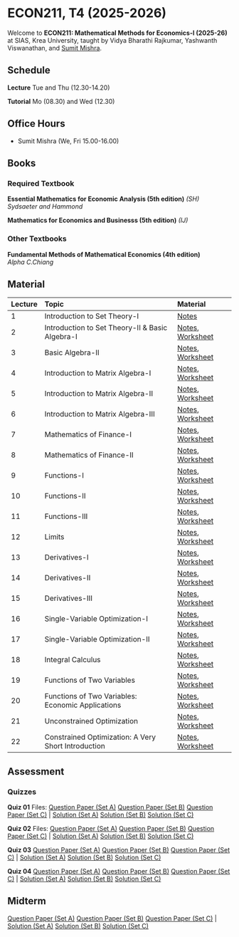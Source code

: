 # ECON211, T4 (2025-2026)

Welcome to **ECON211: Mathematical Methods for Economics-I (2025-26)** at SIAS, Krea University, taught by Vidya Bharathi Rajkumar, Yashwanth Viswanathan, and [Sumit Mishra](https://sumitrmishra.github.io).

## Schedule

**Lecture** Tue and Thu (12.30-14.20)

**Tutorial** Mo (08.30) and Wed (12.30)

## Office Hours

- Sumit Mishra (We, Fri 15.00-16.00)

## Books

### Required Textbook

**Essential Mathematics for Economic Analysis (5th edition)** *(SH)*
<br>*Sydsaeter and Hammond*

**Mathematics for Economics and Businesss (5th edition)** *(IJ)*

### Other Textbooks

**Fundamental Methods of Mathematical Economics (4th edition)**
<br>*Alpha C.Chiang*


## Material

| Lecture | Topic | Material |
| :--- | :--- | :--- |
| 1 | Introduction to Set Theory-I | [Notes](lecture-notes/Lecture01_Notes.pdf) |
| 2 | Introduction to Set Theory-II & Basic Algebra-I | [Notes](lecture-notes/Lecture02_Notes.pdf), [Worksheet](worksheets/L02_Worksheet.pdf) |
| 3 | Basic Algebra-II | [Notes](lecture-notes/Lecture03_Notes.pdf), [Worksheet](worksheets/L03_Worksheet.pdf) |
| 4 | Introduction to Matrix Algebra-I | [Notes](lecture-notes/Lecture04_Notes.pdf), [Worksheet](worksheets/L04_Worksheet.pdf) |
| 5 | Introduction to Matrix Algebra-II | [Notes](lecture-notes/Lecture05_Notes.pdf), [Worksheet](worksheets/L05_Worksheet.pdf) |
| 6 | Introduction to Matrix Algebra-III | [Notes](lecture-notes/Lecture06_Notes.pdf), [Worksheet](worksheets/L06_Worksheet.pdf) |
| 7 | Mathematics of Finance-I | [Notes](lecture-notes/Lecture07_Notes.pdf), [Worksheet](worksheets/L07_Worksheet.pdf) |
| 8 | Mathematics of Finance-II | [Notes](lecture-notes/Lecture08_Notes.pdf), [Worksheet](worksheets/L08_Worksheet.pdf) |
| 9 | Functions-I | [Notes](lecture-notes/Lecture09_Notes.pdf), [Worksheet](worksheets/L09_Worksheet.pdf) |
| 10 | Functions-II | [Notes](lecture-notes/Lecture10_Notes.pdf), [Worksheet](worksheets/L10_Worksheet.pdf) |
| 11 | Functions-III | [Notes](lecture-notes/Lecture11_Notes.pdf), [Worksheet](worksheets/L11_Worksheet.pdf) |
| 12 | Limits | [Notes](lecture-notes/Lecture12_Notes.pdf), [Worksheet](worksheets/L12_Worksheet.pdf) |
| 13 | Derivatives-I | [Notes](lecture-notes/Lecture13_Notes.pdf), [Worksheet](worksheets/L13_Worksheet.pdf) |
| 14 | Derivatives-II | [Notes](lecture-notes/Lecture14_Notes.pdf), [Worksheet](worksheets/L14_Worksheet.pdf) |
| 15 | Derivatives-III | [Notes](lecture-notes/Lecture15_Notes.pdf), [Worksheet](worksheets/L15_Worksheet.pdf) |
| 16 | Single-Variable Optimization-I | [Notes](lecture-notes/Lecture16_Notes.pdf), [Worksheet](worksheets/L16_Worksheet.pdf) |
| 17 | Single-Variable Optimization-II | [Notes](lecture-notes/Lecture17_Notes.pdf), [Worksheet](worksheets/L17_Worksheet.pdf) |
| 18 | Integral Calculus | [Notes](lecture-notes/Lecture18_Notes.pdf), [Worksheet](worksheets/L18_Worksheet.pdf) |
| 19 | Functions of Two Variables | [Notes](lecture-notes/Lecture19_Notes.pdf), [Worksheet](worksheets/L19_Worksheet.pdf) |
| 20 | Functions of Two Variables: Economic Applications | [Notes](lecture-notes/Lecture20_Notes.pdf), [Worksheet](worksheets/L20_Worksheet.pdf) |
| 21 | Unconstrained Optimization | [Notes](lecture-notes/Lecture21_Notes.pdf), [Worksheet](worksheets/L21_Worksheet.pdf) |
| 22 | Constrained Optimization: A Very Short Introduction | [Notes](lecture-notes/Lecture22_Notes.pdf), [Worksheet](worksheets/L22_Worksheet.pdf) |

## Assessment

### Quizzes

**Quiz 01**
Files: [Question Paper (Set A)](quiz-exam-etc/Quiz01_SetA.pdf) [Question Paper (Set B)](quiz-exam-etc/Quiz01_SetB.pdf) [Question Paper (Set C)](quiz-exam-etc/Quiz01_SetC.pdf) | [Solution (Set A)](quiz-exam-etc/Quiz01_SetA_Solution.pdf) [Solution (Set B)](quiz-exam-etc/Quiz01_SetB_Solution.pdf) [Solution (Set C)](quiz-exam-etc/Quiz01_SetB_Solution.pdf)

**Quiz 02**
Files: [Question Paper (Set A)](quiz-exam-etc/Quiz02_SetA.pdf) [Question Paper (Set B)](quiz-exam-etc/Quiz02_SetB.pdf) [Question Paper (Set C)](quiz-exam-etc/Quiz02_SetC.pdf) | [Solution (Set A)](quiz-exam-etc/Quiz02_SetA_Solution.pdf) [Solution (Set B)](quiz-exam-etc/Quiz02_SetB_Solution.pdf) [Solution (Set C)](quiz-exam-etc/Quiz02_SetB_Solution.pdf)

**Quiz 03**
[Question Paper (Set A)](quiz-exam-etc/Quiz03_SetA.pdf) [Question Paper (Set B)](quiz-exam-etc/Quiz03_SetB.pdf) [Question Paper (Set C)](quiz-exam-etc/Quiz03_SetC.pdf) | [Solution (Set A)](quiz-exam-etc/Quiz03_SetA_Solution.pdf) [Solution (Set B)](quiz-exam-etc/Quiz03_SetB_Solution.pdf) [Solution (Set C)](quiz-exam-etc/Quiz03_SetB_Solution.pdf)

**Quiz 04**
[Question Paper (Set A)](quiz-exam-etc/Quiz04_SetA.pdf) [Question Paper (Set B)](quiz-exam-etc/Quiz04_SetB.pdf) [Question Paper (Set C)](quiz-exam-etc/Quiz04_SetC.pdf) | [Solution (Set A)](quiz-exam-etc/Quiz04_SetA_Solution.pdf) [Solution (Set B)](quiz-exam-etc/Quiz04_SetB_Solution.pdf) [Solution (Set C)](quiz-exam-etc/Quiz04_SetB_Solution.pdf)

## Midterm

[Question Paper (Set A)](quiz-exam-etc/Midterm_SetA.pdf) [Question Paper (Set B)](quiz-exam-etc/Midterm_SetB.pdf) [Question Paper (Set C)](quiz-exam-etc/Midterm_SetC.pdf) | [Solution (Set A)](quiz-exam-etc/Midterm_SetA_Solution.pdf) [Solution (Set B)](quiz-exam-etc/Midterm_SetB_Solution.pdf) [Solution (Set C)](quiz-exam-etc/Midterm_SetB_Solution.pdf)
